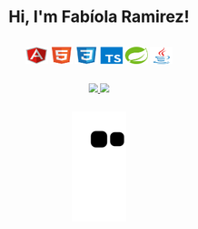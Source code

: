 <div align="center">
  
  <h1>Hi, I'm Fabíola Ramirez!</h1>
  
  <br>
  
  <div>
    <img align="center" alt="Angular" height="30" width="40" src="https://raw.githubusercontent.com/devicons/devicon/master/icons/angularjs/angularjs-original.svg">
    <img align="center" alt="HTML" height="30" width="40" src="https://raw.githubusercontent.com/devicons/devicon/master/icons/html5/html5-original.svg">
    <img align="center" alt="CSS" height="30" width="40" src="https://raw.githubusercontent.com/devicons/devicon/master/icons/css3/css3-original.svg">
    <img align="center" alt="TypeScript" height="30" width="40" src="https://raw.githubusercontent.com/devicons/devicon/master/icons/typescript/typescript-plain.svg">
    <img align="center" alt="Spring" height="30" width="40" src="https://raw.githubusercontent.com/devicons/devicon/master/icons/spring/spring-original.svg">
    <img align="center" alt="Java" height="30" width="40" src="https://raw.githubusercontent.com/devicons/devicon/master/icons/java/java-original.svg">
  </div>
  
  <br>
  
  <br>
  
  <div>
    <a href="https://github.com/fabiolaVelocini">
    <img height="180em" src="https://github-readme-stats.vercel.app/api?username=fabiolaVelocini&show_icons=true&theme=tokyonight&include_all_commits=true&count_private=true"/>
    <img height="180em" src="https://github-readme-stats.vercel.app/api/top-langs/?username=fabiolaVelocini&layout=compact&langs_count=7&theme=tokyonight"/>
  </div>

  <br>
    
![snakeAnimation](https://github.com/fabiolaVelocini/fabiolaVelocini/blob/output/github-contribution-grid-snake.svg)
 
</div>
